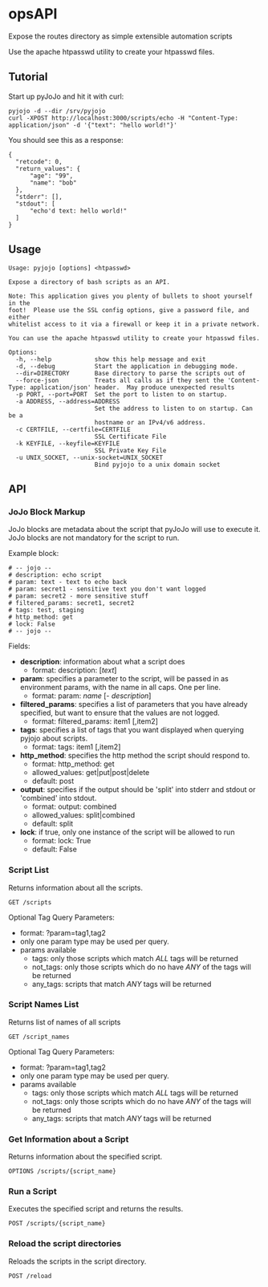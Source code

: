 # opsAPI

Expose the routes directory as simple extensible automation scripts

Use the apache htpasswd utility to create your htpasswd files.

## Tutorial

Start up pyJoJo and hit it with curl:

    pyjojo -d --dir /srv/pyjojo
    curl -XPOST http://localhost:3000/scripts/echo -H "Content-Type: application/json" -d '{"text": "hello world!"}'

You should see this as a response:

    {
      "retcode": 0,
      "return_values": {
          "age": "99", 
          "name": "bob"
      },
      "stderr": [],
      "stdout": [
          "echo'd text: hello world!"
      ]
    }

## Usage

    Usage: pyjojo [options] <htpasswd>

    Expose a directory of bash scripts as an API.

    Note: This application gives you plenty of bullets to shoot yourself in the
    foot!  Please use the SSL config options, give a password file, and either
    whitelist access to it via a firewall or keep it in a private network.

    You can use the apache htpasswd utility to create your htpasswd files.

    Options:
      -h, --help            show this help message and exit
      -d, --debug           Start the application in debugging mode.
      --dir=DIRECTORY       Base directory to parse the scripts out of
      --force-json          Treats all calls as if they sent the 'Content-Type: application/json' header.  May produce unexpected results
      -p PORT, --port=PORT  Set the port to listen to on startup.
      -a ADDRESS, --address=ADDRESS
                            Set the address to listen to on startup. Can be a
                            hostname or an IPv4/v6 address.
      -c CERTFILE, --certfile=CERTFILE
                            SSL Certificate File
      -k KEYFILE, --keyfile=KEYFILE
                            SSL Private Key File
      -u UNIX_SOCKET, --unix-socket=UNIX_SOCKET
                            Bind pyjojo to a unix domain socket

## API

### JoJo Block Markup

JoJo blocks are metadata about the script that pyJoJo will use to execute it.  JoJo blocks are not mandatory for the script to run.

Example block:

    # -- jojo --
    # description: echo script
    # param: text - text to echo back
    # param: secret1 - sensitive text you don't want logged
    # param: secret2 - more sensitive stuff
    # filtered_params: secret1, secret2
    # tags: test, staging
    # http_method: get
    # lock: False
    # -- jojo -- 

Fields:

  - **description**: information about what a script does
    - format: description: [*text*]
  - **param**: specifies a parameter to the script, will be passed in as environment params, with the name in all caps.  One per line.
    - format: param: *name* [- *description*]
  - **filtered_params**: specifies a list of parameters that you have already specified, but want to ensure that the values are not logged.
    - format: filtered_params: item1 [,item2]
  - **tags**: specifies a list of tags that you want displayed when querying pyjojo about scripts.
    - format: tags: item1 [,item2]
  - **http_method**: specifies the http method the script should respond to.
    - format: http_method: get
    - allowed_values: get|put|post|delete
    - default: post
  - **output**: specifies if the output should be 'split' into stderr and stdout or 'combined' into stdout.
    - format: output: combined
    - allowed_values: split|combined
    - default: split
  - **lock**: if true, only one instance of the script will be allowed to run
    - format: lock: True
    - default: False
    
### Script List

Returns information about all the scripts.

    GET /scripts

Optional Tag Query Parameters:
 - format: ?param=tag1,tag2
 - only one param type may be used per query.
 - params available
   - tags: only those scripts which match *ALL* tags will be returned
   - not_tags: only those scripts which do no have *ANY* of the tags will be returned
   - any_tags: scripts that match *ANY* tags will be returned


### Script Names List

Returns list of names of all scripts

    GET /script_names

Optional Tag Query Parameters:
 - format: ?param=tag1,tag2
 - only one param type may be used per query.
 - params available
   - tags: only those scripts which match *ALL* tags will be returned
   - not_tags: only those scripts which do no have *ANY* of the tags will be returned
   - any_tags: scripts that match *ANY* tags will be returned


### Get Information about a Script

Returns information about the specified script.

    OPTIONS /scripts/{script_name}

### Run a Script

Executes the specified script and returns the results.

    POST /scripts/{script_name}

### Reload the script directories

Reloads the scripts in the script directory.

    POST /reload

